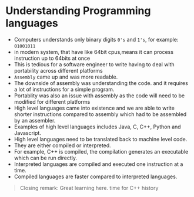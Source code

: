 # Understanding Programming languages

- Computers understands only binary digits `0's` and `1's`, for example: `01001011`
- in modern system, that have like 64bit cpus,means it can process instruction up to 64bits at once
- This is tedious for a software engineer to write having to deal with portability across different platforms
- `Assembly` came up and was more readable.
- The downside of assembly was understanding the code. and it requires a lot of instructions for a simple program.
- Portablity was also an issue with assembly as the code will need to be modified for different platforms
- High level languages came into existence and we are able to write shorter instructions compared to assembly which had to be assembled by an assembler.
- Examples of high level languages includes Java, C, C++, Python and Javascript.
- High level languages need to be translated back to machine level code.
- They are either compiled or interpreted.
- For example, C++ is compiled, the compilation generates an executable which can be run directly. 
- Interpreted languages are compiled and executed one instruction at a time.
- Compiled languages are faster compared to interpreted languages.


> Closing remark: Great learning here. time for C++ history